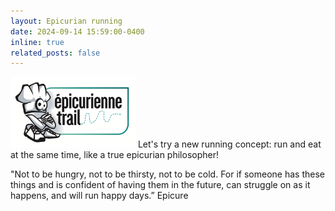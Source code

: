 ```yaml
---
layout: Epicurian running
date: 2024-09-14 15:59:00-0400
inline: true
related_posts: false
---
```


<img src='assets/img/epicurienne.webp' width=200 height=auto> Let's try a new running concept: run and eat at the same time, like a true epicurian philosopher!

"Not to be hungry, not to be thirsty, not to be cold. For if someone has these things and is confident of having them in the
future, can struggle on as it happens, and will run happy days.” Epicure
